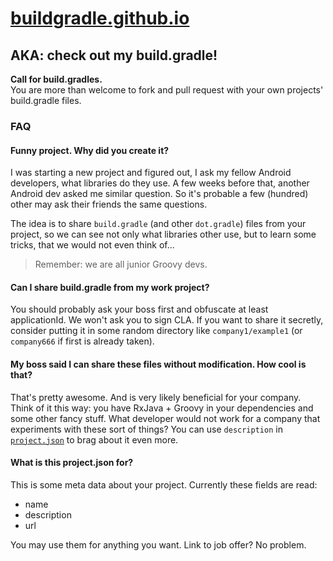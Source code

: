 # [buildgradle.github.io](https://buildgradle.github.io)

## AKA: check out my build.gradle!

**Call for build.gradles.**  
You are more than welcome to fork and pull request with your own projects' build.gradle files.

### FAQ

#### Funny project. Why did you create it?

I was starting a new project and figured out, I ask my fellow Android developers, what libraries do they use. A few weeks before that, another Android dev asked me similar question. So it's probable a few (hundred) other may ask their friends the same questions.

The idea is to share `build.gradle` (and other `dot.gradle`) files from your project, so we can see not only what libraries other use, but to learn some tricks, that we would not even think of...

> Remember: we are all junior Groovy devs.

#### Can I share build.gradle from my work project?

You should probably ask your boss first and obfuscate at least applicationId. We won't ask you to sign CLA. If you want to share it secretly, consider putting it in some random directory like `company1/example1` (or `company666` if first is already taken).

#### My boss said I can share these files without modification. How cool is that?

That's pretty awesome. And is very likely beneficial for your company. Think of it this way: you have RxJava + Groovy in your dependencies and some other fancy stuff. What developer would not work for a company that experiments with these sort of things? You can use `description` in [`project.json`](files/mg6maciej/android-maps-extensions/project.json) to brag about it even more.

#### What is this project.json for?

This is some meta data about your project. Currently these fields are read:

* name
* description
* url

You may use them for anything you want. Link to job offer? No problem.

